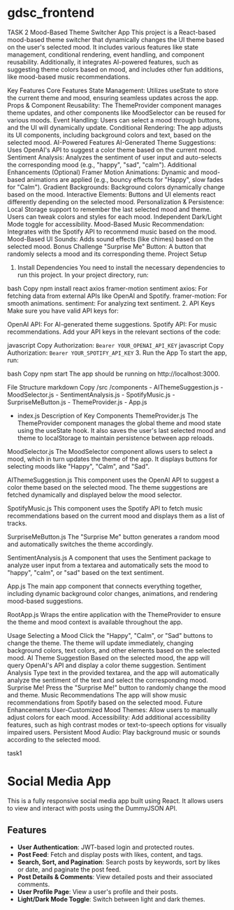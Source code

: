 # gdsc_frontend
TASK 2 Mood-Based Theme Switcher App
This project is a React-based mood-based theme switcher that dynamically changes the UI theme based on the user's selected mood. It includes various features like state management, conditional rendering, event handling, and component reusability. Additionally, it integrates AI-powered features, such as suggesting theme colors based on mood, and includes other fun additions, like mood-based music recommendations.

Key Features
Core Features
State Management: Utilizes useState to store the current theme and mood, ensuring seamless updates across the app.
Props & Component Reusability: The ThemeProvider component manages theme updates, and other components like MoodSelector can be reused for various moods.
Event Handling: Users can select a mood through buttons, and the UI will dynamically update.
Conditional Rendering: The app adjusts its UI components, including background colors and text, based on the selected mood.
AI-Powered Features
AI-Generated Theme Suggestions: Uses OpenAI's API to suggest a color theme based on the current mood.
Sentiment Analysis: Analyzes the sentiment of user input and auto-selects the corresponding mood (e.g., "happy", "sad", "calm").
Additional Enhancements (Optional)
Framer Motion Animations: Dynamic and mood-based animations are applied (e.g., bouncy effects for "Happy", slow fades for "Calm").
Gradient Backgrounds: Background colors dynamically change based on the mood.
Interactive Elements: Buttons and UI elements react differently depending on the selected mood.
Personalization & Persistence:
Local Storage support to remember the last selected mood and theme.
Users can tweak colors and styles for each mood.
Independent Dark/Light Mode toggle for accessibility.
Mood-Based Music Recommendation: Integrates with the Spotify API to recommend music based on the mood.
Mood-Based UI Sounds: Adds sound effects (like chimes) based on the selected mood.
Bonus Challenge
"Surprise Me" Button: A button that randomly selects a mood and its corresponding theme.
Project Setup
1. Install Dependencies
You need to install the necessary dependencies to run this project. In your project directory, run:

bash
Copy
npm install react axios framer-motion sentiment
axios: For fetching data from external APIs like OpenAI and Spotify.
framer-motion: For smooth animations.
sentiment: For analyzing text sentiment.
2. API Keys
Make sure you have valid API keys for:

OpenAI API: For AI-generated theme suggestions.
Spotify API: For music recommendations.
Add your API keys in the relevant sections of the code:

javascript
Copy
Authorization: `Bearer YOUR_OPENAI_API_KEY`
javascript
Copy
Authorization: `Bearer YOUR_SPOTIFY_API_KEY`
3. Run the App
To start the app, run:

bash
Copy
npm start
The app should be running on http://localhost:3000.

File Structure
markdown
Copy
/src
  /components
    - AIThemeSuggestion.js
    - MoodSelector.js
    - SentimentAnalysis.js
    - SpotifyMusic.js
    - SurpriseMeButton.js
    - ThemeProvider.js
    - App.js
  - index.js
Description of Key Components
ThemeProvider.js
The ThemeProvider component manages the global theme and mood state using the useState hook. It also saves the user's last selected mood and theme to localStorage to maintain persistence between app reloads.

MoodSelector.js
The MoodSelector component allows users to select a mood, which in turn updates the theme of the app. It displays buttons for selecting moods like "Happy", "Calm", and "Sad".

AIThemeSuggestion.js
This component uses the OpenAI API to suggest a color theme based on the selected mood. The theme suggestions are fetched dynamically and displayed below the mood selector.

SpotifyMusic.js
This component uses the Spotify API to fetch music recommendations based on the current mood and displays them as a list of tracks.

SurpriseMeButton.js
The "Surprise Me" button generates a random mood and automatically switches the theme accordingly.

SentimentAnalysis.js
A component that uses the Sentiment package to analyze user input from a textarea and automatically sets the mood to "happy", "calm", or "sad" based on the text sentiment.

App.js
The main app component that connects everything together, including dynamic background color changes, animations, and rendering mood-based suggestions.

RootApp.js
Wraps the entire application with the ThemeProvider to ensure the theme and mood context is available throughout the app.

Usage
Selecting a Mood
Click the "Happy", "Calm", or "Sad" buttons to change the theme.
The theme will update immediately, changing background colors, text colors, and other elements based on the selected mood.
AI Theme Suggestion
Based on the selected mood, the app will query OpenAI's API and display a color theme suggestion.
Sentiment Analysis
Type text in the provided textarea, and the app will automatically analyze the sentiment of the text and select the corresponding mood.
Surprise Me!
Press the "Surprise Me!" button to randomly change the mood and theme.
Music Recommendations
The app will show music recommendations from Spotify based on the selected mood.
Future Enhancements
User-Customized Mood Themes: Allow users to manually adjust colors for each mood.
Accessibility: Add additional accessibility features, such as high contrast modes or text-to-speech options for visually impaired users.
Persistent Mood Audio: Play background music or sounds according to the selected mood.




task1 
# Social Media App

This is a fully responsive social media app built using React. It allows users to view and interact with posts using the DummyJSON API.

## Features

- **User Authentication**: JWT-based login and protected routes.
- **Post Feed**: Fetch and display posts with likes, content, and tags.
- **Search, Sort, and Pagination**: Search posts by keywords, sort by likes or date, and paginate the post feed.
- **Post Details & Comments**: View detailed posts and their associated comments.
- **User Profile Page**: View a user's profile and their posts.
- **Light/Dark Mode Toggle**: Switch between light and dark themes.

